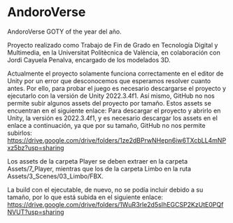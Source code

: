 # AndoroVerse
AndoroVerse GOTY of the year del año.

Proyecto realizado como Trabajo de Fin de Grado en Tecnología Digital y Multimedia, en la Universitat Politècnica de València, en colaboración con Jordi Cayuela Penalva, encargado de los modelados 3D.

Actualmente el proyecto solamente funciona correctamente en el editor de Unity por un error que desconocemos que esperamos resolver cuanto antes. Por ello, para probar el juego es necesario descargarse el proyecto y ejecutarlo con la versión de Unity 2022.3.4f1. Así mismo, GitHub no nos permite subir algunos assets del proyecto por tamaño. Estos assets se encuentran en el siguiente enlace:
Para descargar el proyecto y abrirlo en Unity, la versión es 2022.3.4f1, y es necesario descargar los assets en el enlace a continuación, ya que por su tamaño, GitHub no nos permite subirlos:
https://drive.google.com/drive/folders/1ze2dBPrwNHepn6iw6TXcbLL4mNPxz5bz?usp=sharing

Los assets de la carpeta Player se deben extraer en la carpeta Assets/7_Player, mientras que los de la carpeta Limbo en la ruta Assets/3_Scenes/03_Limbo/FBX.

La build con el ejecutable, de nuevo, no se podía incluir debido a su tamaño, por lo que está subida en el siguiente enlace:
https://drive.google.com/drive/folders/1WuR3rle2d5sIhEGCSP2KzUtE0PQfNVUT?usp=sharing

